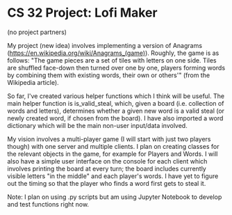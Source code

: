 # CS 32 Project: Lofi Maker

(no project partners)

My project (new idea) involves implementing a version of Anagrams (https://en.wikipedia.org/wiki/Anagrams_(game)). Roughly, the game is as follows: "The game pieces are a set of tiles with letters on one side. Tiles are shuffled face-down then turned over one by one, players forming words by combining them with existing words, their own or others'" (from the Wikipedia article). 

So far, I've created various helper functions which I think will be useful. The main helper function is is_valid_steal, which, given a board (i.e. collection of words and letters), determines whether a given new word is a valid steal (or newly created word, if chosen from the board). I have also imported a word dictionary which will be the main non-user input/data involved. 

My vision involves a multi-player game (I will start with just two players though) with one server and multiple clients. I plan on creating classes for the relevant objects in the game, for example for Players and Words. I will also have a simple user interface on the console for each client which involves printing the board at every turn; the board includes currently visible letters "in the middle" and each player's words. I have yet to figure out the timing so that the player who finds a word first gets to steal it. 

Note: I plan on using .py scripts but am using Jupyter Notebook to develop and test functions right now. 